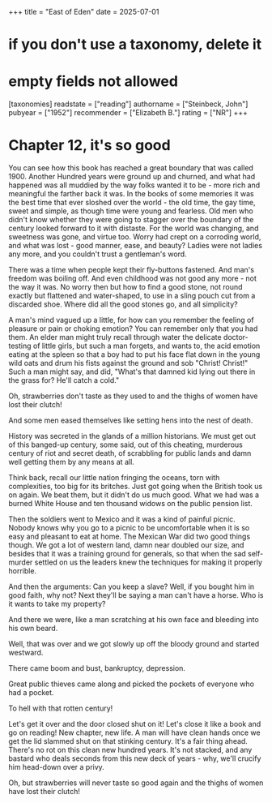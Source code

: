 +++
title = "East of Eden"
date = 2025-07-01
# if you don't use a taxonomy, delete it
# empty fields not allowed
[taxonomies]
  readstate = ["reading"]
  authorname = ["Steinbeck, John"]
  pubyear = ["1952"]
  recommender = ["Elizabeth B."]
  rating = ["NR"]
+++

# Chapter 12, it's so good
You can see how this book has reached a great boundary that was called 1900. Another Hundred years were ground up and churned, and what had happened was all muddied by the way folks wanted it to be - more rich and meaningful the farther back it was. In the books of some memories it was the best time that ever sloshed over the world - the old time, the gay time, sweet and simple, as though time were young and fearless. Old men who didn't know whether they were going to stagger over the boundary of the century looked forward to it with distaste. For the world was changing, and sweetness was gone, and virtue too. Worry had crept on a corroding world, and what was lost - good manner, ease, and beauty? Ladies were not ladies any more, and you couldn't trust a gentleman's word.

There was a time when people kept their fly-buttons fastened. And man's freedom was boiling off. And even childhood was not good any more - not the way it was. No worry then but how to find a good stone, not round exactly but flattened and water-shaped, to use in a sling pouch cut from a discarded shoe. Where did all the good stones go, and all simplicity?

A man's mind vagued up a little, for how can you remember the feeling of pleasure or pain or choking emotion? You can remember only that you had them. An elder man might truly recall through water the delicate doctor-testing of little girls, but such a man forgets, and wants to, the acid emotion eating at the spleen so that a boy had to put his face flat down in the young wild oats and drum his fists against the ground and sob "Christ! Christ!" Such a man might say, and did, "What's that damned kid lying out there in the grass for? He'll catch a cold."

Oh, strawberries don't taste as they used to and the thighs of women have lost their clutch!

And some men eased themselves like setting hens into the nest of death.

History was secreted in the glands of a million historians. We must get out of this banged-up century, some said, out of this cheating, murderous century of riot and secret death, of scrabbling for public lands and damn well getting them by any means at all.

Think back, recall our little nation fringing the oceans, torn with complexities, too big for its britches. Just got going when the British took us on again. We beat them, but it didn't do us much good. What we had was a burned White House and ten thousand widows on the public pension list.

Then the soldiers went to Mexico and it was a kind of painful picnic. Nobody knows why you go to a picnic to be uncomfortable when it is so easy and pleasant to eat at home. The Mexican War did two good things though. We got a lot of western land, damn near doubled our size, and besides that it was a training ground for generals, so that when the sad self-murder settled on us the leaders knew the techniques for making it properly horrible.

And then the arguments:
Can you keep a slave?
Well, if you bought him in good faith, why not?
Next they'll be saying a man can't have a horse. Who is it wants to take my property?

And there we were, like a man scratching at his own face and bleeding into his own beard.

Well, that was over and we got slowly up off the bloody ground and started westward.

There came boom and bust, bankruptcy, depression.

Great public thieves came along and picked the pockets of everyone who had a pocket.

To hell with that rotten century!

Let's get it over and the door closed shut on it! Let's close it like a book and go on reading! New chapter, new life. A man will have clean hands once we get the lid slammed shut on that stinking century. It's a fair thing ahead. There's no rot on this clean new hundred years. It's not stacked, and any bastard who deals seconds from this new deck of years - why, we'll crucify him head-down over a privy.

Oh, but strawberries will never taste so good again and the thighs of women have lost their clutch!